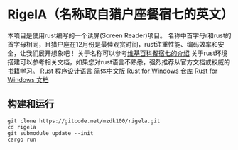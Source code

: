 # RigelA（名称取自猎户座餐宿七的英文）
本项目是使用rust编写的一个读屏(Screen Reader)项目。
名称中首字母r和rust的首字母相同，且猎户座在12月份是最佳观赏时间，rust注重性能、编码效率和安全，让我们展开想象吧！
关于名称可以参考[维基百科餐宿七的介绍](https://zh.wikipedia.org/wiki/%E5%8F%83%E5%AE%BF%E4%B8%83)
关于rust环境搭建可以参考相关文档，如果您对rust语言不熟悉，强烈推荐从官方文档或权威的书籍学习。
[Rust 程序设计语言 简体中文版](https://kaisery.github.io/trpl-zh-cn)
[Rust for Windows 仓库](https://github.com/microsoft/windows-rs)
[Rust for Windows 文档](https://microsoft.github.io/windows-docs-rs/)

## 构建和运行
```shell
git clone https://gitcode.net/mzdk100/rigela.git
cd rigela
git submodule update --init
cargo run
```